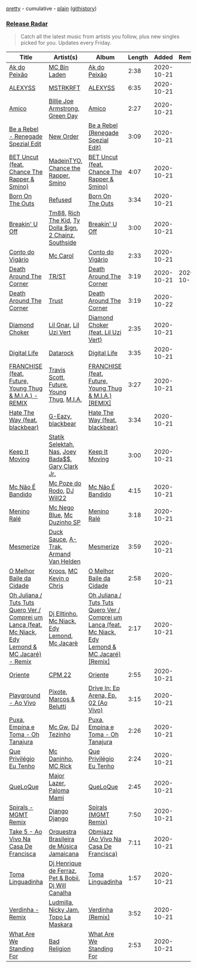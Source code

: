 [pretty](https://github.com/nikolasrangel/spotify-playlist-archive/blob/master/playlists/pretty/Release%20Radar.md) - cumulative - [plain](https://github.com/nikolasrangel/spotify-playlist-archive/blob/master/playlists/plain/37i9dQZEVXbglbQ6bSs7m0) ([githistory](https://github.githistory.xyz/nikolasrangel/spotify-playlist-archive/blob/master/playlists/plain/37i9dQZEVXbglbQ6bSs7m0))

### [Release Radar](https://open.spotify.com/playlist/37i9dQZEVXbglbQ6bSs7m0)

> Catch all the latest music from artists you follow, plus new singles picked for you. Updates every Friday.

| Title | Artist(s) | Album | Length | Added | Removed |
|---|---|---|---|---|---|
| [Ak do Peixão](https://open.spotify.com/track/3tHrWu5vJmZR3hA1Q2GLVn) | [MC Bin Laden](https://open.spotify.com/artist/2PC0CLpUsoEQPNIZKg2ZX0) | [Ak do Peixão](https://open.spotify.com/album/5zeWaX5KScXaFLrQB3iFbD) | 2:38 | 2020-10-21 |  |
| [ALEXYSS](https://open.spotify.com/track/32PPqNCYOtZgoMqYy9eGKc) | [MSTRKRFT](https://open.spotify.com/artist/2squZ8HjM4AzR0j6jsPn4a) | [ALEXYSS](https://open.spotify.com/album/3lyEbuZBcQqE2X7eJH78Nn) | 6:35 | 2020-10-21 |  |
| [Amico](https://open.spotify.com/track/5Quu6bnoELsrLSneOvgfNd) | [Billie Joe Armstrong](https://open.spotify.com/artist/1MrEurzLcL8ugfP1PrUPWG), [Green Day](https://open.spotify.com/artist/7oPftvlwr6VrsViSDV7fJY) | [Amico](https://open.spotify.com/album/3jX84c9YrJYvB7nrul5fbN) | 2:27 | 2020-10-21 |  |
| [Be a Rebel - Renegade Spezial Edit](https://open.spotify.com/track/3qpWXB2LQCrHhF0Q9zpIBm) | [New Order](https://open.spotify.com/artist/0yNLKJebCb8Aueb54LYya3) | [Be a Rebel (Renegade Spezial Edit)](https://open.spotify.com/album/3lRsTumy7lNsuoTBbBpEI9) | 3:09 | 2020-10-21 |  |
| [BET Uncut (feat. Chance The Rapper & Smino)](https://open.spotify.com/track/2yQYExQ5ziJBsJFGKEjnam) | [MadeinTYO](https://open.spotify.com/artist/5SyGEPymt1G2uto47tVWvZ), [Chance the Rapper](https://open.spotify.com/artist/1anyVhU62p31KFi8MEzkbf), [Smino](https://open.spotify.com/artist/1ybINI1qPiFbwDXamRtwxD) | [BET Uncut (feat. Chance The Rapper & Smino)](https://open.spotify.com/album/4IgfeLqwtEONvhDTV06UPV) | 4:07 | 2020-10-21 |  |
| [Born On The Outs](https://open.spotify.com/track/5UmHneYq5165Xpff7THbwM) | [Refused](https://open.spotify.com/artist/5sdxGvwxI1TkTA6Pu2jnTb) | [Born On The Outs](https://open.spotify.com/album/0YhdZgcJoeb3AmtWbfrnIn) | 3:34 | 2020-10-21 |  |
| [Breakin' U Off](https://open.spotify.com/track/5ddsu52XeByboyis3cGV6R) | [Tm88](https://open.spotify.com/artist/5RMUeKq0dZxg9RHE1f0B9P), [Rich The Kid](https://open.spotify.com/artist/1pPmIToKXyGdsCF6LmqLmI), [Ty Dolla $ign](https://open.spotify.com/artist/7c0XG5cIJTrrAgEC3ULPiq), [2 Chainz](https://open.spotify.com/artist/17lzZA2AlOHwCwFALHttmp), [Southside](https://open.spotify.com/artist/23DYJsw4uSCguIqiTIDtcN) | [Breakin' U Off](https://open.spotify.com/album/77gei6f1dUk7UeuOMGUuKm) | 3:00 | 2020-10-21 |  |
| [Conto do Vigário](https://open.spotify.com/track/0wZvvWsvnOWXYO6ndMkC2W) | [Mc Carol](https://open.spotify.com/artist/78jcF59aMpz63E2TYmntws) | [Conto do Vigário](https://open.spotify.com/album/7GXJO41dRPhjcp5FKR1P3W) | 2:33 | 2020-10-21 |  |
| [Death Around The Corner](https://open.spotify.com/track/14bK0kGrg7OWODaLqOaIkQ) | [TR/ST](https://open.spotify.com/artist/64NhyHqRKYhV0IZylrElWu) | [Death Around The Corner](https://open.spotify.com/album/0IgsRVtnomb7n5NLrccQki) | 3:19 | 2020-10-21 | 2020-10-22 |
| [Death Around The Corner](https://open.spotify.com/track/14bK0kGrg7OWODaLqOaIkQ) | [Trust](https://open.spotify.com/artist/3m5J5nwYLa5t1Bk9YYECVd) | [Death Around The Corner](https://open.spotify.com/album/0IgsRVtnomb7n5NLrccQki) | 3:19 | 2020-10-22 |  |
| [Diamond Choker](https://open.spotify.com/track/2yQqv7D8uisLynF3YT0UxG) | [Lil Gnar](https://open.spotify.com/artist/3EIX8WuD9ybB4ruz0MSilB), [Lil Uzi Vert](https://open.spotify.com/artist/4O15NlyKLIASxsJ0PrXPfz) | [Diamond Choker (feat. Lil Uzi Vert)](https://open.spotify.com/album/1up0Q92w1OZeGqSrXnEJjS) | 2:35 | 2020-10-21 |  |
| [Digital Life](https://open.spotify.com/track/0Dcs9UsSme2VQzbF2v35Pw) | [Datarock](https://open.spotify.com/artist/4foARo5aSfuIuDLupoxK4k) | [Digital Life](https://open.spotify.com/album/3iPErP3XlJsOPPzfQ86S4t) | 3:35 | 2020-10-21 |  |
| [FRANCHISE (feat. Future, Young Thug & M.I.A.) - REMIX](https://open.spotify.com/track/0iAVmgHHkGYh4NuHVjq9l9) | [Travis Scott](https://open.spotify.com/artist/0Y5tJX1MQlPlqiwlOH1tJY), [Future](https://open.spotify.com/artist/1RyvyyTE3xzB2ZywiAwp0i), [Young Thug](https://open.spotify.com/artist/50co4Is1HCEo8bhOyUWKpn), [M.I.A.](https://open.spotify.com/artist/0QJIPDAEDILuo8AIq3pMuU) | [FRANCHISE (feat. Future, Young Thug & M.I.A.) [REMIX]](https://open.spotify.com/album/3FVHJEZOtTg4TpmmxbNkfJ) | 3:27 | 2020-10-21 |  |
| [Hate The Way (feat. blackbear)](https://open.spotify.com/track/3QGppKBPd9gHOgHJzRbVIw) | [G-Eazy](https://open.spotify.com/artist/02kJSzxNuaWGqwubyUba0Z), [blackbear](https://open.spotify.com/artist/2cFrymmkijnjDg9SS92EPM) | [Hate The Way (feat. blackbear)](https://open.spotify.com/album/3PqmfbW9QbYXobJ6qUSfFe) | 3:34 | 2020-10-21 |  |
| [Keep It Moving](https://open.spotify.com/track/6gruLneDjH3sdmgsQ2ZEXU) | [Statik Selektah](https://open.spotify.com/artist/5v0XTlB9FqNvfBfnw8n5b0), [Nas](https://open.spotify.com/artist/20qISvAhX20dpIbOOzGK3q), [Joey Bada$$](https://open.spotify.com/artist/2P5sC9cVZDToPxyomzF1UH), [Gary Clark Jr.](https://open.spotify.com/artist/01aC2ikO4Xgb2LUpf9JfKp) | [Keep It Moving](https://open.spotify.com/album/7nnmbTcEQlQnJFTXGF24m3) | 3:00 | 2020-10-21 |  |
| [Mc Não É Bandido](https://open.spotify.com/track/6zLPHsrzyyrhkgENYhWdO5) | [Mc Poze do Rodo](https://open.spotify.com/artist/28ie4NNTa2VW2QV4Zray8M), [DJ Will22](https://open.spotify.com/artist/4WrL8YBVkibeodZIhBLjsn) | [Mc Não É Bandido](https://open.spotify.com/album/7iiwUZJylFMoKaXSQ3rMS2) | 4:15 | 2020-10-21 |  |
| [Menino Ralé](https://open.spotify.com/track/6FpAW4B6Waeb6GnPb4ZlPM) | [Mc Nego Blue](https://open.spotify.com/artist/5weiAKislfmFCXTe79irxU), [Mc Duzinho SP](https://open.spotify.com/artist/2VTYSgPG0HoSZ4YMx7EeFj) | [Menino Ralé](https://open.spotify.com/album/2VivVE9ipQuFnZrqriRpf0) | 3:18 | 2020-10-21 |  |
| [Mesmerize](https://open.spotify.com/track/3QrsKBdtwQcA3gZ8PYKYmb) | [Duck Sauce](https://open.spotify.com/artist/0q8J3Yj810t5cpAYEJ7gxt), [A-Trak](https://open.spotify.com/artist/3TaUSUXn41GixL7zbvrIDt), [Armand Van Helden](https://open.spotify.com/artist/3cQA9WH8liZfeja1DxcDYE) | [Mesmerize](https://open.spotify.com/album/5loM8kiAGIHhMUCnFgHFxl) | 3:59 | 2020-10-21 |  |
| [O Melhor Baile da Cidade](https://open.spotify.com/track/6uAdMEL7XfGEp4MeVx2BMn) | [Kroos](https://open.spotify.com/artist/6DhuCfHKjbit0qhjMripJT), [MC Kevin o Chris](https://open.spotify.com/artist/2UMj7NCbuqy1yUZmiSYGjJ) | [O Melhor Baile da Cidade](https://open.spotify.com/album/0dCTlthuepVao22Frlp931) | 2:58 | 2020-10-21 |  |
| [Oh Juliana / Tuts Tuts Quero Ver / Comprei um Lança (feat. Mc Niack, Edy Lemond & MC Jacaré) - Remix](https://open.spotify.com/track/1O2wH84NkecIFuKB9otWCX) | [Dj Elltinho](https://open.spotify.com/artist/59xKDktvGiVxIauIpdGIRC), [Mc Niack](https://open.spotify.com/artist/7IvdTh5eeAfeCEjVZwT7rA), [Edy Lemond](https://open.spotify.com/artist/65lnOtC17SrJDt6CYdixJI), [Mc Jacarè](https://open.spotify.com/artist/1ZVU2dswlhCa0uK1RjXUag) | [Oh Juliana / Tuts Tuts Quero Ver / Comprei um Lança (feat. Mc Niack, Edy Lemond & MC Jacaré) [Remix]](https://open.spotify.com/album/4lB6Ez9IKeRxMIlPgTACFr) | 2:17 | 2020-10-21 |  |
| [Oriente](https://open.spotify.com/track/79tnpK0fYOnmrqyXC9jX15) | [CPM 22](https://open.spotify.com/artist/2Jw4Lrfjnyv2QsDoBgnrAP) | [Oriente](https://open.spotify.com/album/02BnILjPfzj6D2OE12QIoN) | 2:55 | 2020-10-21 |  |
| [Playground - Ao Vivo](https://open.spotify.com/track/5LzTa3kh9UlolCSkPQ7ApQ) | [Pixote](https://open.spotify.com/artist/0ciLF0bOuu2BhqzCEZgHoB), [Marcos & Belutti](https://open.spotify.com/artist/0NsJZ5PMjqghGDuMzY7CuT) | [Drive In: Ep Arena, Ep. 02 (Ao Vivo)](https://open.spotify.com/album/1gVgMw6wdIo1307OirAD3v) | 3:15 | 2020-10-21 |  |
| [Puxa, Empina e Toma - Oh Tanajura](https://open.spotify.com/track/0BjQpMZsGcFYwcfLaYpY2f) | [Mc Gw](https://open.spotify.com/artist/0f1IECbrVV952unZkzrsg2), [DJ Tezinho](https://open.spotify.com/artist/1vQmEkUObXvubDjIJb4Urv) | [Puxa, Empina e Toma - Oh Tanajura](https://open.spotify.com/album/2EnhQKF4fV9W4TejehDMza) | 2:26 | 2020-10-21 |  |
| [Que Privilégio Eu Tenho](https://open.spotify.com/track/7aiREpcDfjc38hdiUTYscJ) | [Mc Daninho](https://open.spotify.com/artist/1IolYZJ7yk6zq7RfEXjnGF), [MC Rick](https://open.spotify.com/artist/1mvpEXClANunyiHFtAXCxt) | [Que Privilégio Eu Tenho](https://open.spotify.com/album/44d2dMUgrK7Am2GCGwom5Y) | 2:24 | 2020-10-21 |  |
| [QueLoQue](https://open.spotify.com/track/0v2wlFNQNaA5O1Q5avy9MA) | [Major Lazer](https://open.spotify.com/artist/738wLrAtLtCtFOLvQBXOXp), [Paloma Mami](https://open.spotify.com/artist/7rOlQwf8OuFLFQp4aydjBt) | [QueLoQue](https://open.spotify.com/album/29UxgQapn7Da03abMLoDIh) | 2:45 | 2020-10-21 |  |
| [Spirals - MGMT Remix](https://open.spotify.com/track/4ZgLkHuUUulNfMyED9KKjt) | [Django Django](https://open.spotify.com/artist/2ARO60gI5do88ho6azmzab) | [Spirals (MGMT Remix)](https://open.spotify.com/album/0iasbg7P50IonxBKsJpK6g) | 7:50 | 2020-10-21 |  |
| [Take 5 - Ao Vivo Na Casa De Francisca](https://open.spotify.com/track/6fPJR1tK21mcWrLqCQ3QVX) | [Orquestra Brasileira de Música Jamaicana](https://open.spotify.com/artist/28RBIZhnFFXuj6ST2ELsMS) | [Obmjazz (Ao Vivo Na Casa De Francisca)](https://open.spotify.com/album/4zRNaCaMdp7JUeWU5U9mvu) | 7:11 | 2020-10-21 |  |
| [Toma Linguadinha](https://open.spotify.com/track/0riW1zIraPwFtgVEVxdcpD) | [Dj Henrique de Ferraz](https://open.spotify.com/artist/5crFHCCb7j1zkIiIUpN2In), [Pet & Bobii](https://open.spotify.com/artist/2lJQn1DHF1ipwxytJBMljq), [Dj Will Canalha](https://open.spotify.com/artist/4LDRgxN5FdngZ7ZrHAUFev) | [Toma Linguadinha](https://open.spotify.com/album/0l4Bz7gCLyxB3uL8fmgh6T) | 1:57 | 2020-10-21 |  |
| [Verdinha - Remix](https://open.spotify.com/track/2Ik9cByEybzi6XsYJRJSF6) | [Ludmilla](https://open.spotify.com/artist/3CDoRporvSjdzTrm99a3gi), [Nicky Jam](https://open.spotify.com/artist/1SupJlEpv7RS2tPNRaHViT), [Topo La Maskara](https://open.spotify.com/artist/3kgQWNZNpp8d8JQZhuKbPP) | [Verdinha (Remix)](https://open.spotify.com/album/1Xfx076judlg57Y8KQtT5N) | 3:52 | 2020-10-21 |  |
| [What Are We Standing For](https://open.spotify.com/track/0TilqqFE4PTarkBCsx3udk) | [Bad Religion](https://open.spotify.com/artist/2yJwXpWAQOOl5XFzbCxLs9) | [What Are We Standing For](https://open.spotify.com/album/4tuKq2JV7r88OLVORQMWKK) | 2:53 | 2020-10-21 |  |